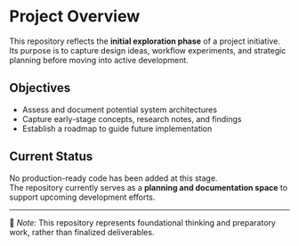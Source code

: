 # Project Overview

This repository reflects the **initial exploration phase** of a project initiative.  
Its purpose is to capture design ideas, workflow experiments, and strategic planning before moving into active development.

## Objectives
- Assess and document potential system architectures  
- Capture early-stage concepts, research notes, and findings  
- Establish a roadmap to guide future implementation  

## Current Status
No production-ready code has been added at this stage.  
The repository currently serves as a **planning and documentation space** to support upcoming development efforts.

---

📌 *Note:* This repository represents foundational thinking and preparatory work, rather than finalized deliverables.
